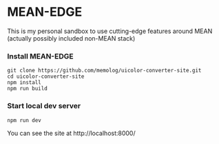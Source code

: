 # MEAN-EDGE
This is my personal sandbox to use cutting-edge features around MEAN (actually possibly included non-MEAN stack)

### Install MEAN-EDGE
```
git clone https://github.com/memolog/uicolor-converter-site.git
cd uicolor-converter-site
npm install
npm run build
```

### Start local dev server
```
npm run dev
```

You can see the site at http://localhost:8000/
